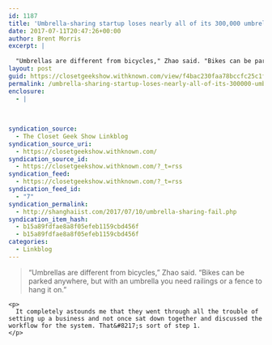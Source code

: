 ```yaml
---
id: 1187
title: 'Umbrella-sharing startup loses nearly all of its 300,000 umbrellas in a matter of weeks: Shanghaiist'
date: 2017-07-11T20:47:26+00:00
author: Brent Morris
excerpt: |
  
  "Umbrellas are different from bicycles," Zhao said. "Bikes can be parked anywhere, but with an umbrella you need railings or a fence to hang it on."It completely astounds me that they went through all the trouble of setting up a business and not o...
layout: post
guid: https://closetgeekshow.withknown.com/view/f4bac230faa78bccfc25c1fa18e66b3e
permalink: /umbrella-sharing-startup-loses-nearly-all-of-its-300000-umbrellas-in-a-matter-of-weeks-shanghaiist/
enclosure:
  - |
    
    
    
syndication_source:
  - The Closet Geek Show Linkblog
syndication_source_uri:
  - https://closetgeekshow.withknown.com/
syndication_source_id:
  - https://closetgeekshow.withknown.com/?_t=rss
syndication_feed:
  - https://closetgeekshow.withknown.com/?_t=rss
syndication_feed_id:
  - "7"
syndication_permalink:
  - http://shanghaiist.com/2017/07/10/umbrella-sharing-fail.php
syndication_item_hash:
  - b15a89fdfae8a8f05efeb1159cbd456f
  - b15a89fdfae8a8f05efeb1159cbd456f
categories:
  - Linkblog
---
```

<div class="known-bookmark">
  <div class="e-content">
    <blockquote>
      <p>
        &#8220;Umbrellas are different from bicycles,&#8221; Zhao said. &#8220;Bikes can be parked anywhere, but with an umbrella you need railings or a fence to hang it on.&#8221;
      </p>
    </blockquote>
    
    <p>
      It completely astounds me that they went through all the trouble of setting up a business and not once sat down together and discussed the workflow for the system. That&#8217;s sort of step 1.
    </p>
  </div>
</div>
